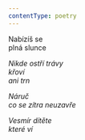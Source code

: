 ```yaml
---
contentType: poetry
---
```


<section>

Nabízíš se  
plná slunce

_Nikde ostří trávy  
křoví  
ani trn_

</section>

<section>

_Náruč  
co se zítra neuzavře_

</section>

<section>

_Vesmír dítěte  
které ví_

</section>
